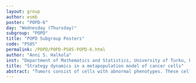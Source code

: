 ```yaml
---
layout: group
author: esmb
poster: "POPD-6"
day: "Wednesday (Thursday)"
subgroup: "POPD"
title: "POPD Subgroup Posters"
code: "PS05"
permalink: /POPD/POPD-PS05-POPD-6.html
author: "Anni S. Halkola"
inst: "Department of Mathematics and Statistics, University of Turku, Finland"
title: "Strategy dynamics in a metapopulation model of cancer cells"
abstract: "Tumors consist of cells with abnormal phenotypes. These cells might be or become cancerous, which can lead to increased cell growth and even metastases. In this work, we have considered cancer as a metapopulation, in which habitat patches correspond to possible sites for a cluster of cancer cells. Cancer cells may emigrate into dispersal pool ( e.g. circulation system) and spread to new areas (i.e. metastatic disease). In the patches, cells divide and new mutations may arise, possibly leading into an invasion if the mutation is favorable. We consider various relevant strategies (phenotypes), such as the emigration rate and their contribution to angiogenesis, which is an important part of early stages of tumor development. We use the metapopulation fitness of new mutations to investigate how these strategies evolve in cancer through natural selection and disease progression. We further add treatment effects and investigate how different therapy regimens affect the evolution of the strategies. These aspects are relevant, for example, when examining the process of a benign tumor becoming cancerous, and how to best treat the early stages of cancer development."
---
```

